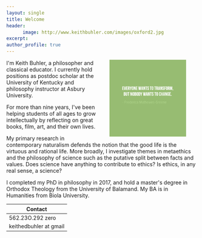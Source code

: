 ```yaml
---
layout: single
title: Welcome
header:
      image: http://www.keithbuhler.com/images/oxford2.jpg
excerpt: 
author_profile: true
---
```


<img src="/images/greene5.jpeg" alt="Transform by changing" hspace="30px" align="right" width="40%"> 

I'm Keith Buhler, a philosopher and classical educator. I currently hold positions as postdoc scholar at the University of Kentucky and philosophy instructor at Asbury University. 

For more than nine years, I've been helping students of all ages to grow intellectually by reflecting on great books, film, art, and their own lives.

My primary research in contemporary naturalism defends the notion that the good life is the virtuous and rational life. More broadly, I investigate themes in metaethics and the philosophy of science such as the putative split between facts and values. Does science have anything to contribute to ethics? Is ethics, in any real sense, a science? 

I completed my PhD in philosophy in 2017, and hold a master's degree in Orthodox Theology from the University of Balamand. My BA is in Humanities from Biola University.


| Contact                |
|------------------------|
| 562.23O.292 zero       |
| keithedbuhler at gmail |